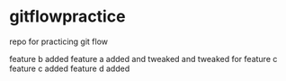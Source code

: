 # gitflowpractice
repo for practicing git flow

feature b added
feature a added and tweaked and tweaked for feature c
feature c added
feature d added